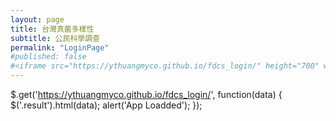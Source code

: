 ```yaml
---
layout: page
title: 台灣真菌多樣性
subtitle: 公民科學調查
permalink: "LoginPage"
#published: false
#<iframe src="https://ythuangmyco.github.io/fdcs_login/" height="700" width="100%" frameBorder="0"></iframe>
---
```

$.get('https://ythuangmyco.github.io/fdcs_login/', function(data) {
  $('.result').html(data);
     alert('App Loadded');
});
